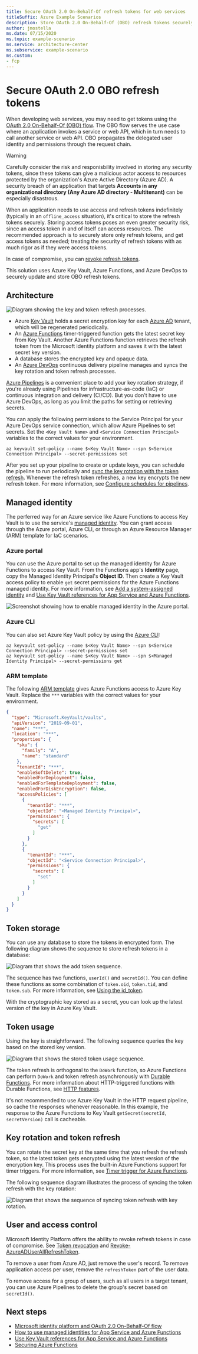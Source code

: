 ```yaml
---
title: Secure OAuth 2.0 On-Behalf-Of refresh tokens for web services
titleSuffix: Azure Example Scenarios
description: Store OAuth 2.0 On-Behalf-Of (OBO) refresh tokens securely using Azure Key Vault and Azure Functions managed identity for key rotation and token refresh.
author: jmostella
ms.date: 07/15/2020
ms.topic: example-scenario
ms.service: architecture-center
ms.subservice: example-scenario
ms.custom:
- fcp
---
```


# Secure OAuth 2.0 OBO refresh tokens

When developing web services, you may need to get tokens using the [OAuth 2.0 On-Behalf-Of (OBO) flow](https://docs.microsoft.com/azure/active-directory/develop/v2-oauth2-on-behalf-of-flow). The OBO flow serves the use case where an application invokes a service or web API, which in turn needs to call another service or web API. OBO propagates the delegated user identity and permissions through the request chain.

>[!WARNING]
>Carefully consider the risk and responisbility involved in storing any security tokens, since these tokens can give a malicious actor access to resources protected by the organization's Azure Active Directory (Azure AD). A security breach of an application that targets **Accounts in any organizational directory (Any Azure AD directory - Multitenant)** can be especially disastrous.
>
>When an application needs to use access and refresh tokens indefinitely (typically in an `offline_access` situation), it's critical to store the refresh tokens securely. Storing access tokens poses an even greater security risk, since an access token in and of itself can access resources. The recommended approach is to securely store only refresh tokens, and get access tokens as needed; treating the security of refresh tokens with as much rigor as if they were access tokens.
>
>In case of compromise, you can [revoke refresh tokens](https://docs.microsoft.com/azure/active-directory/develop/access-tokens#token-revocation).

This solution uses Azure Key Vault, Azure Functions, and Azure DevOps to securely update and store OBO refresh tokens.

## Architecture

![Diagram showing the key and token refresh processes.](./media/refresh-diagram.png)

- Azure [Key Vault](https://azure.microsoft.com/services/key-vault/) holds a secret encryption key for each [Azure AD](https://azure.microsoft.com/services/active-directory/) tenant, which will be regenerated periodically.
- An [Azure Functions](https://azure.microsoft.com/services/functions/) timer-triggered function gets the latest secret key from Key Vault. Another Azure Functions function retrieves the refresh token from the Microsoft identity platform and saves it with the latest secret key version.
- A database stores the encrypted key and opaque data.
- An [Azure DevOps](https://azure.microsoft.com/services/devops/) continuous delivery pipeline manages and syncs the key rotation and token refresh processes.

[Azure Pipelines](https://azure.microsoft.com/services/devops/pipelines/) is a convenient place to add your key rotation strategy, if you're already using Pipelines for infrastructure-as-code (IaC) or continuous integration and delivery (CI/CD). But you don't have to use Azure DevOps, as long as you limit the paths for setting or retrieving secrets.

You can apply the following permissions to the Service Principal for your Azure DevOps service connection, which allow Azure Pipelines to set secrets. Set the `<Key Vault Name>` and `<Service Connection Principal>` variables to the correct values for your environment.

```azurecli
az keyvault set-policy --name $<Key Vault Name> --spn $<Service Connection Principal> --secret-permissions set
```

After you set up your pipeline to create or update keys, you can schedule the pipeline to run periodically and [sync the key rotation with the token refresh](#key-rotation-and-token-refresh). Whenever the refresh token refreshes, a new key encrypts the new refresh token. For more information, see [Configure schedules for pipelines](https://docs.microsoft.com/azure/devops/pipelines/process/scheduled-triggers?view=azure-devops&tabs=yaml).

## Managed identity

The perferred way for an Azure service like Azure Functions to access Key Vault is to use the service's [managed identity](https://docs.microsoft.com/azure/azure-resource-manager/managed-applications/publish-managed-identity). You can grant access through the Azure portal, Azure CLI, or through an Azure Resource Manager (ARM) template for IaC scenarios.

### Azure portal

You can use the Azure portal to set up the managed identity for Azure Functions to access Key Vault. From the Functions app's **Identity** page, copy the Managed Identity Principal's **Object ID**. Then create a Key Vault access policy to enable `get` secret permissions for the Azure Functions managed identity. For more information, see [Add a system-assigned identity](https://docs.microsoft.com/azure/app-service/overview-managed-identity?tabs=dotnet#add-a-system-assigned-identity) and [Use Key Vault references for App Service and Azure Functions](https://docs.microsoft.com/azure/app-service/app-service-key-vault-references).

![Screenshot showing how to enable managed identity in the Azure portal.](./media/system-assigned-managed-identity-in-azure-portal.png)

### Azure CLI

You can also set Azure Key Vault policy by using the [Azure CLI](https://docs.microsoft.com/cli/azure/ext/keyvault-preview/keyvault?view=azure-cli-latest):

```azurecli
az keyvault set-policy --name $<Key Vault Name> --spn $<Service Connection Principal> --secret-permissions set
az keyvault set-policy --name $<Key Vault Name> --spn $<Managed Identity Principal> --secret-permissions get
```

### ARM template

The following [ARM template](https://docs.microsoft.com/azure/azure-resource-manager/templates/) gives Azure Functions access to Azure Key Vault. Replace the `***` variables with the correct values for your environment.

```json
{
  "type": "Microsoft.KeyVault/vaults",
  "apiVersion": "2019-09-01",
  "name": "***",
  "location": "***",
  "properties": {
    "sku": {
      "family": "A",
      "name": "standard"
    },
    "tenantId": "***",
    "enableSoftDelete": true,
    "enabledForDeployment": false,
    "enabledForTemplateDeployment": false,
    "enabledForDiskEncryption": false,
    "accessPolicies": [
      {
        "tenantId": "***",
        "objectId": "<Managed Identity Principal>",
        "permissions": {
          "secrets": [
            "get"
          ]
        }
      },
      {
        "tenantId": "***",
        "objectId": "<Service Connection Principal>",
        "permissions": {
          "secrets": [
            "set"
          ]
        }
      }
    ]
  }
}
```

## Token storage

You can use any database to store the tokens in encrypted form. The following diagram shows the sequence to store refresh tokens in a database:

![Diagram that shows the add token sequence.](./media/add-token-sequence-diagram.png)

The sequence has two functions, `userId()` and `secretId()`. You can define these functions as some combination of `token.oid`, `token.tid`, and `token.sub`. For more information, see [Using the id_token](https://docs.microsoft.com/azure/active-directory/develop/id-tokens#using-the-id_token).

With the cryptographic key stored as a secret, you can look up the latest version of the key in Azure Key Vault.

## Token usage

Using the key is straightforward. The following sequence queries the key based on the stored key version.

![Diagram that shows the stored token usage sequence.](./media/use-stored-token-sequence.png)

The token refresh is orthogonal to the `DoWork` function, so Azure Functions can perform `DoWork` and token refresh asynchronously with [Durable Functions](https://docs.microsoft.com/azure/azure-functions/durable/). For more information about HTTP-triggered functions with Durable Functions, see [HTTP features](https://docs.microsoft.com/azure/azure-functions/durable/durable-functions-http-features?tabs=csharp).

It's not recommended to use Azure Key Vault in the HTTP request pipeline, so cache the responses whenever reasonable. In this example, the response to the Azure Functions to Key Vault `getSecret(secretId, secretVersion)` call is cacheable.

## Key rotation and token refresh

You can rotate the secret key at the same time that you refresh the refresh token, so the latest token gets encrypted using the latest version of the encryption key. This process uses the built-in Azure Functions support for timer triggers. For more information, see [Timer trigger for Azure Functions](https://docs.microsoft.com/azure/azure-functions/functions-bindings-timer?tabs=csharp).

The following sequence diagram illustrates the process of syncing the token refresh with the key rotation:

![Diagram that shows the sequence of syncing token refresh with key rotation.](./media/refresh-token-sequence.png)

## User and access control

Microsoft Identity Platform offers the ability to revoke refresh tokens in case of compromise. See [Token revocation](https://docs.microsoft.com/azure/active-directory/develop/access-tokens#token-revocation) and [Revoke-AzureADUserAllRefreshToken](https://docs.microsoft.com/powershell/module/azuread/revoke-azureaduserallrefreshtoken?view=azureadps-2.0).

To remove a user from Azure AD, just remove the user's record. To remove application access per user, remove the `refreshToken` part of the user data.

To remove access for a group of users, such as all users in a target tenant, you can use Azure Pipelines to delete the group's secret based on `secretId()`.

## Next steps

- [Microsoft identity platform and OAuth 2.0 On-Behalf-Of flow](https://docs.microsoft.com/azure/active-directory/develop/v2-oauth2-on-behalf-of-flow)
- [How to use managed identities for App Service and Azure Functions](https://docs.microsoft.com/azure/app-service/overview-managed-identity)
- [Use Key Vault references for App Service and Azure Functions](https://docs.microsoft.com/azure/app-service/app-service-key-vault-references)
- [Securing Azure Functions](https://docs.microsoft.com/azure/azure-functions/security-concepts)
